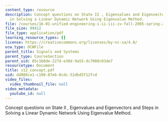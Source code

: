 ```yaml
---
content_type: resource
description: Concept questions on State II , Eigenvalues and Eigenvectors and Steps
  in Solving a Linear Dynamic Network Using Eigenvalue Method.
file: /courses/16-01-unified-engineering-i-ii-iii-iv-fall-2005-spring-2006/dd886ce1c19087eb0cdc51dbd5f12fcd_s12_concept.pdf
file_size: 99412
file_type: application/pdf
learning_resource_types: []
license: https://creativecommons.org/licenses/by-nc-sa/4.0/
ocw_type: OCWFile
parent_title: Signals and Systems
parent_type: CourseSection
parent_uid: 85c1b0de-227d-e38d-9a55-dc7008c03de7
resourcetype: Document
title: s12_concept.pdf
uid: dd886ce1-c190-87eb-0cdc-51dbd5f12fcd
video_files:
  video_thumbnail_file: null
video_metadata:
  youtube_id: null
---
```

Concept questions on State II , Eigenvalues and Eigenvectors and Steps in Solving a Linear Dynamic Network Using Eigenvalue Method.